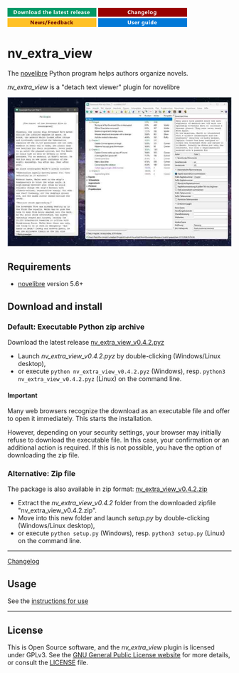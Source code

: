 [![Download the latest release](docs/img/download-button.png)](https://github.com/peter88213/nv_extra_view/raw/main/dist/nv_extra_view_v0.4.2.pyz)
[![Changelog](docs/img/changelog-button.png)](docs/changelog.md)
[![News/Feedback](docs/img/news-button.png)](https://github.com/peter88213/novelibre/discussions)
[![Online help](docs/img/help-button.png)](https://peter88213.github.io/nv_extra_view/help/)


# nv_extra_view

The [novelibre](https://github.com/peter88213/novelibre/) Python program helps authors organize novels.  

*nv_extra_view* is a "detach text viewer" plugin for novelibre

![Screenshot](docs/Screenshots/screen01.jpg)


## Requirements

- [novelibre](https://github.com/peter88213/novelibre/) version 5.6+

## Download and install

### Default: Executable Python zip archive

Download the latest release [nv_extra_view_v0.4.2.pyz](https://github.com/peter88213/nv_extra_view/raw/main/dist/nv_extra_view_v0.4.2.pyz)

- Launch *nv_extra_view_v0.4.2.pyz* by double-clicking (Windows/Linux desktop),
- or execute `python nv_extra_view_v0.4.2.pyz` (Windows), resp. `python3 nv_extra_view_v0.4.2.pyz` (Linux) on the command line.

#### Important

Many web browsers recognize the download as an executable file and offer to open it immediately. 
This starts the installation.

However, depending on your security settings, your browser may 
initially  refuse  to download the executable file. 
In this case, your confirmation or an additional action is required. 
If this is not possible, you have the option of downloading 
the zip file. 


### Alternative: Zip file

The package is also available in zip format: [nv_extra_view_v0.4.2.zip](https://github.com/peter88213/nv_extra_view/raw/main/dist/nv_extra_view_v0.4.2.zip)

- Extract the *nv_extra_view_v0.4.2* folder from the downloaded zipfile "nv_extra_view_v0.4.2.zip".
- Move into this new folder and launch *setup.py* by double-clicking (Windows/Linux desktop), 
- or execute `python setup.py` (Windows), resp. `python3 setup.py` (Linux) on the command line.

---

[Changelog](docs/changelog.md)

## Usage

See the [instructions for use](https://peter88213.github.io/nv_extra_view/help/)

---

## License

This is Open Source software, and the *nv_extra_view* plugin is licensed under GPLv3. See the
[GNU General Public License website](https://www.gnu.org/licenses/gpl-3.0.en.html) for more
details, or consult the [LICENSE](https://github.com/peter88213/nv_extra_view/blob/main/LICENSE) file.
